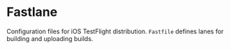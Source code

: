 # Fastlane

Configuration files for iOS TestFlight distribution. `Fastfile` defines lanes for building and uploading builds.
